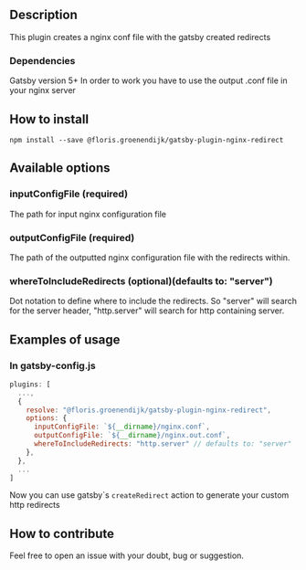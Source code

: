 ## Description

This plugin creates a nginx conf file with the gatsby created redirects

### Dependencies

Gatsby version 5+
In order to work you have to use the output .conf file in your nginx server

## How to install

`npm install --save @floris.groenendijk/gatsby-plugin-nginx-redirect`

## Available options

### inputConfigFile (required)

The path for input nginx configuration file

### outputConfigFile (required)

The path of the outputted nginx configuration file with the redirects within.

### whereToIncludeRedirects (optional)(defaults to: "server")

Dot notation to define where to include the redirects.
So "server" will search for the server header, "http.server" will search for http containing server.

## Examples of usage

### In gatsby-config.js

```javascript
plugins: [
  ...,
  {
    resolve: "@floris.groenendijk/gatsby-plugin-nginx-redirect",
    options: {
      inputConfigFile: `${__dirname}/nginx.conf`,
      outputConfigFile: `${__dirname}/nginx.out.conf`,
      whereToIncludeRedirects: "http.server" // defaults to: "server"
    },
  },
  ...
]
```

Now you can use gatsby\`s `createRedirect` action to generate your custom http redirects

## How to contribute

Feel free to open an issue with your doubt, bug or suggestion.
